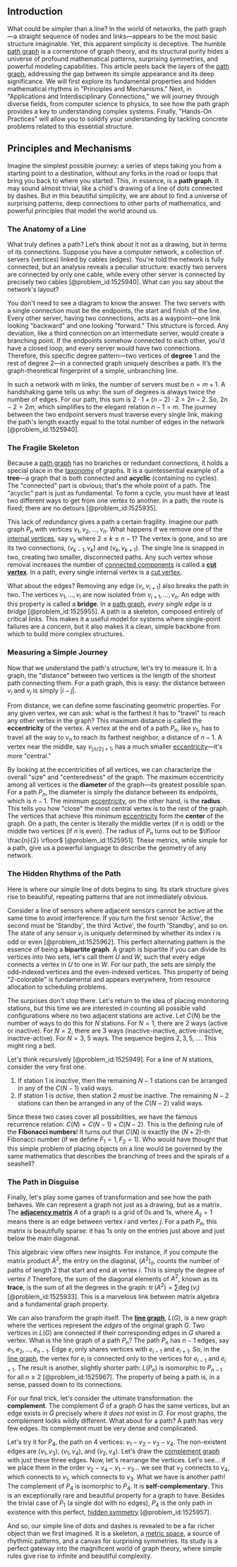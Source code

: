 ## Introduction
What could be simpler than a line? In the world of networks, the path graph—a straight sequence of nodes and links—appears to be the most basic structure imaginable. Yet, this apparent simplicity is deceptive. The humble [path graph](@article_id:274105) is a cornerstone of graph theory, and its structural purity hides a universe of profound mathematical patterns, surprising symmetries, and powerful modeling capabilities. This article peels back the layers of the [path graph](@article_id:274105), addressing the gap between its simple appearance and its deep significance. We will first explore its fundamental properties and hidden mathematical rhythms in "Principles and Mechanisms." Next, in "Applications and Interdisciplinary Connections," we will journey through diverse fields, from computer science to physics, to see how the path graph provides a key to understanding complex systems. Finally, "Hands-On Practices" will allow you to solidify your understanding by tackling concrete problems related to this essential structure.

## Principles and Mechanisms

Imagine the simplest possible journey: a series of steps taking you from a starting point to a destination, without any forks in the road or loops that bring you back to where you started. This, in essence, is a **path graph**. It may sound almost trivial, like a child's drawing of a line of dots connected by dashes. But in this beautiful simplicity, we are about to find a universe of surprising patterns, deep connections to other parts of mathematics, and powerful principles that model the world around us.

### The Anatomy of a Line

What truly defines a path? Let’s think about it not as a drawing, but in terms of its connections. Suppose you have a computer network, a collection of servers (vertices) linked by cables (edges). You're told the network is fully connected, but an analysis reveals a peculiar structure: exactly two servers are connected by only one cable, while every other server is connected by precisely two cables [@problem_id:1525940]. What can you say about the network's layout?

You don't need to see a diagram to know the answer. The two servers with a single connection must be the endpoints, the start and finish of the line. Every other server, having two connections, acts as a waypoint—one link looking "backward" and one looking "forward." This structure is forced. Any deviation, like a third connection on an intermediate server, would create a branching point. If the endpoints somehow connected to each other, you'd have a closed loop, and every server would have two connections. Therefore, this specific degree pattern—two vertices of **degree** 1 and the rest of degree 2—in a connected graph uniquely describes a path. It’s the graph-theoretical fingerprint of a simple, unbranching line.

In such a network with $m$ links, the number of servers must be $n=m+1$. A handshaking game tells us why: the sum of degrees is always twice the number of edges. For our path, this sum is $2 \cdot 1 + (n-2) \cdot 2 = 2n-2$. So, $2n-2 = 2m$, which simplifies to the elegant relation $n-1=m$. The journey between the two endpoint servers must traverse every single link, making the path's length exactly equal to the total number of edges in the network [@problem_id:1525940].

### The Fragile Skeleton

Because a [path graph](@article_id:274105) has no branches or redundant connections, it holds a special place in the [taxonomy](@article_id:172490) of graphs. It is a quintessential example of a **tree**—a graph that is both connected and **acyclic** (containing no cycles). The "connected" part is obvious; that's the whole point of a path. The "acyclic" part is just as fundamental. To form a cycle, you must have at least two different ways to get from one vertex to another. In a path, the route is fixed; there are no detours [@problem_id:1525935].

This lack of redundancy gives a path a certain fragility. Imagine our path graph $P_n$ with vertices $v_1, v_2, \dots, v_n$. What happens if we remove one of the [internal vertices](@article_id:264121), say $v_k$ where $2 \leq k \leq n-1$? The vertex is gone, and so are its two connections, $(v_{k-1}, v_k)$ and $(v_k, v_{k+1})$. The single line is snapped in two, creating two smaller, disconnected paths. Any such vertex whose removal increases the number of [connected components](@article_id:141387) is called a **[cut vertex](@article_id:271739)**. In a path, every single internal vertex is a [cut vertex](@article_id:271739).

What about the edges? Removing any edge $(v_i, v_{i+1})$ also breaks the path in two. The vertices $v_1, \dots, v_i$ are now isolated from $v_{i+1}, \dots, v_n$. An edge with this property is called a **bridge**. In a [path graph](@article_id:274105), *every single edge is a bridge* [@problem_id:1525955]. A path is a skeleton, composed entirely of critical links. This makes it a useful model for systems where single-point failures are a concern, but it also makes it a clean, simple backbone from which to build more complex structures.

### Measuring a Simple Journey

Now that we understand the path's structure, let's try to measure it. In a graph, the "distance" between two vertices is the length of the shortest path connecting them. For a path graph, this is easy: the distance between $v_i$ and $v_j$ is simply $|i-j|$.

From distance, we can define some fascinating geometric properties. For any given vertex, we can ask: what is the farthest it has to "travel" to reach any other vertex in the graph? This maximum distance is called the **eccentricity** of the vertex. A vertex at the end of a path $P_n$, like $v_1$, has to travel all the way to $v_n$ to reach its farthest neighbor, a distance of $n-1$. A vertex near the middle, say $v_{\lfloor n/2 \rfloor+1}$, has a much smaller [eccentricity](@article_id:266406)—it's more "central."

By looking at the eccentricities of all vertices, we can characterize the overall "size" and "centeredness" of the graph. The maximum eccentricity among all vertices is the **diameter** of the graph—its greatest possible span. For a path $P_n$, the diameter is simply the distance between its endpoints, which is $n-1$. The minimum [eccentricity](@article_id:266406), on the other hand, is the **radius**. This tells you how "close" the most central vertex is to the rest of the graph. The vertices that achieve this minimum [eccentricity](@article_id:266406) form the **center** of the graph. On a path, the center is literally the middle vertex (if $n$ is odd) or the middle two vertices (if $n$ is even). The radius of $P_n$ turns out to be $\lfloor \frac{n}{2} \rfloor$ [@problem_id:1525951]. These metrics, while simple for a path, give us a powerful language to describe the geometry of any network.

### The Hidden Rhythms of the Path

Here is where our simple line of dots begins to sing. Its stark structure gives rise to beautiful, repeating patterns that are not immediately obvious.

Consider a line of sensors where adjacent sensors cannot be active at the same time to avoid interference. If you turn the first sensor 'Active', the second must be 'Standby', the third 'Active', the fourth 'Standby', and so on. The state of any sensor $v_i$ is uniquely determined by whether its index $i$ is odd or even [@problem_id:1525962]. This perfect alternating pattern is the essence of being a **bipartite graph**. A graph is bipartite if you can divide its vertices into two sets, let's call them $U$ and $W$, such that every edge connects a vertex in $U$ to one in $W$. For our path, the sets are simply the odd-indexed vertices and the even-indexed vertices. This property of being "2-colorable" is fundamental and appears everywhere, from resource allocation to scheduling problems.

The surprises don't stop there. Let's return to the idea of placing monitoring stations, but this time we are interested in counting all possible valid configurations where no two adjacent stations are active. Let $C(N)$ be the number of ways to do this for $N$ stations. For $N=1$, there are 2 ways (active or inactive). For $N=2$, there are 3 ways (inactive-inactive, active-inactive, inactive-active). For $N=3$, 5 ways. The sequence begins $2, 3, 5, \dots$. This might ring a bell.

Let's think recursively [@problem_id:1525949]. For a line of $N$ stations, consider the very first one.
1. If station 1 is *inactive*, then the remaining $N-1$ stations can be arranged in any of the $C(N-1)$ valid ways.
2. If station 1 is *active*, then station 2 *must* be inactive. The remaining $N-2$ stations can then be arranged in any of the $C(N-2)$ valid ways.

Since these two cases cover all possibilities, we have the famous recurrence relation: $C(N) = C(N-1) + C(N-2)$. This is the defining rule of the **Fibonacci numbers**! It turns out that $C(N)$ is exactly the $(N+2)$-th Fibonacci number (if we define $F_1=1, F_2=1$). Who would have thought that this simple problem of placing objects on a line would be governed by the same mathematics that describes the branching of trees and the spirals of a seashell?

### The Path in Disguise

Finally, let's play some games of transformation and see how the path behaves. We can represent a graph not just as a drawing, but as a matrix. The **[adjacency matrix](@article_id:150516)** $A$ of a graph is a grid of 0s and 1s, where $A_{ij}=1$ means there is an edge between vertex $i$ and vertex $j$. For a path $P_n$, this matrix is beautifully sparse: it has 1s only on the entries just above and just below the main diagonal.

This algebraic view offers new insights. For instance, if you compute the matrix product $A^2$, the entry on the diagonal, $(A^2)_{ii}$, counts the number of paths of length 2 that start and end at vertex $i$. This is simply the degree of vertex $i$! Therefore, the sum of the diagonal elements of $A^2$, known as its **trace**, is the sum of all the degrees in the graph: $\operatorname{tr}(A^2) = \sum \deg(v_i)$ [@problem_id:1525933]. This is a marvelous link between matrix algebra and a fundamental graph property.

We can also transform the graph itself. The **[line graph](@article_id:274805)**, $L(G)$, is a new graph where the vertices represent the *edges* of the original graph $G$. Two vertices in $L(G)$ are connected if their corresponding edges in $G$ shared a vertex. What is the line graph of a path $P_n$? The path $P_n$ has $n-1$ edges, say $e_1, e_2, \dots, e_{n-1}$. Edge $e_i$ only shares vertices with $e_{i-1}$ and $e_{i+1}$. So, in the [line graph](@article_id:274805), the vertex for $e_i$ is connected only to the vertices for $e_{i-1}$ and $e_{i+1}$. The result is another, slightly shorter path: $L(P_n)$ is isomorphic to $P_{n-1}$ for all $n \geq 2$ [@problem_id:1525967]. The property of being a path is, in a sense, passed down to its connections.

For our final trick, let's consider the ultimate transformation: the **complement**. The complement $\bar{G}$ of a graph $G$ has the same vertices, but an edge exists in $\bar{G}$ precisely where it *does not* exist in $G$. For most graphs, the complement looks wildly different. What about for a path? A path has very few edges. Its complement must be very dense and complicated.

Let's try it for $P_4$, the path on 4 vertices: $v_1-v_2-v_3-v_4$. The non-existent edges are $(v_1, v_3)$, $(v_1, v_4)$, and $(v_2, v_4)$. Let's draw the [complement graph](@article_id:275942) with just these three edges. Now, let's rearrange the vertices. Let's see... if we place them in the order $v_2-v_4-v_1-v_3$... we see that $v_2$ connects to $v_4$, which connects to $v_1$, which connects to $v_3$. What we have is another path! The complement of $P_4$ is isomorphic to $P_4$. It is **self-complementary**. This is an exceptionally rare and beautiful property for a graph to have. Besides the trivial case of $P_1$ (a single dot with no edges), $P_4$ is the only path in existence with this perfect, [hidden symmetry](@article_id:168787) [@problem_id:1525957].

And so, our simple line of dots and dashes is revealed to be a far richer object than we first imagined. It is a skeleton, a [metric space](@article_id:145418), a source of rhythmic patterns, and a canvas for surprising symmetries. Its study is a perfect gateway into the magnificent world of graph theory, where simple rules give rise to infinite and beautiful complexity.